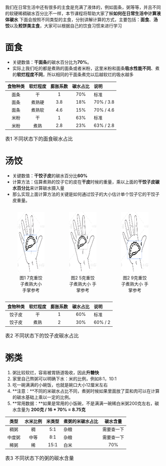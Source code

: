 我们在日常生活中还有很多的主食是充满了液体的，例如面条，粥等等，并且不同的软硬稀稠碳水百分比不一样，本节课程将帮助大家了解**如何在日常生活中计算液体碳水**
下面会按照不同类型的主食，分别讲解计算的方式，主要包括：**面食**、**汤饺**以及**煎饼类主食**，大家可以根据自己的饮食习惯来进行学习

# 面食
- 关键数值：**干面条**的碳水百分比为**70%**。
- 实际上我们吃的都是煮熟的面条或者米粉，这里米粉和面条**吸水性能不同**、煮的**软烂程度不同**，所以相同的干面条煮完以后越软烂的吸水越多

|**食物种类**|**软烂程度**|**膨胀系数**|**碳水占比**|**说明**|
|:--------:|:---:|:---:|:---:|:---|
|面条|干|1|70%|标准|
|面条|煮熟硬|3.8|18%|70% / 3.8|
|面条|煮熟软|4.6|15%|70% / 4.6|
|米粉|干|1|63%|标准|
|米粉|煮熟|2.8|23%|63% / 2.8|
<p style="font-size:16px;">表1 不同状态下的面食碳水占比</p>

# 汤饺
- 关键数值：**干饺子皮**的碳水百分比**60%**
- 计算方法：估算煮熟的饺子它的皮在**干皮**时候的重量，乘以上面的**干饺子皮碳水百分比**来计算碳水摄入量
- 那么实现上面计算方法的关键是如何通过饺子的大小估计单个饺子它的干饺子皮重量。

<div style="display: flex; justify-content: space-around;">
    <figure style="text-align: center;">
        <img src="插图/image-3-1.png" alt="A description of the missing image" height="200">
        <figcaption>图1 7克重饺子煮熟大小 手掌参考</figcaption>
    </figure>
    <figure style="text-align: center;">
        <img src="插图/image-3-2.png" alt="A description of the missing image" height="200">
        <figcaption>图2 5克重饺子煮熟大小 手掌参考</figcaption>
    </figure>
    <figure style="text-align: center;">
        <img src="插图/image-3-3.png" alt="A description of the missing image" height="200">
        <figcaption>图2 9克重饺子煮熟大小 手掌参考</figcaption>
    </figure>
</div>

|**食物种类**|**软烂程度**|**膨胀系数**|**碳水占比**|**说明**|
|:--------:|:---:|:---:|:---:|:---|
|饺子皮|干|1|60%|标准|
|饺子皮|煮熟|2|30%|60% / 2|
<p style="font-size:16px;">表2 不同状态下的饺子皮碳水占比</p>


# 粥类
1. 粥比较软烂，容易被胃肠道吸收，因此**升糖快**
2. 家里自己熬粥可以明确下水：米的比例，例如8:1，10:1
3. 吃一碗满满的小碗饭，也就是碗口大小12厘米左右
4. **注意：**不同的米碳水占比不同，煮粥时候如果里面放了菜和肉可以在计算的碳水基础上乘以一定的比例。
5. **常用数据：**如果是常用的小饭碗，不是满满一碗稀白米粥200克左右，碳水含量为 **200克 / 16 * 70% = 8.75克**

|**类型**|**水米比例**|**米类型**|**煮粥的米碳水占比**|**碳水含量**|
|:--------:|:---:|:---:|:---|:---:|
|稠粥|稠|5:1|杂粮|需要查一下|粥的重量 / (5+1) * 杂粮米碳水百分比|
|中度粥|中等|8:1|杂粮|需要查一下|粥的重量 / (8+1) * 杂粮米碳水百分比|
|稀粥|稀|15:1|白米|70%|粥的重量 / (10+1) * 70%|
<p style="font-size:16px;">表3 不同状态下的粥的碳水含量</p>
